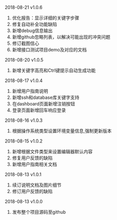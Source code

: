 2018-08-21 v1.0.6
1. 优化报告：显示详细的关键字步骤
2. 修复自动补全功能缺陷
3. 新增debug信息输出
4. 新增github忽略列表，以解决可能出现的冲突问题
5. 修订截图信心
6. 新增接口测试项目demo及对应的文档

2018-08-20 v1.0.5
1. 新增关键字高亮和Ctrl键提示自动生成功能

2018-08-17 v1.0.4
1. 新增用户指南说明
2. 新增ssh和database库关键字支持
3. 在dashboard页面新增注销按钮
4. 登录页面新增回车响应登录

2018-08-16 v1.0.3
1. 根据操作系统类型设置环境变量信息,强制更新版本

2018-08-15 v1.0.2
1. 新增根据文件类型来设置编辑器默认内容
2. 修复用户反馈的缺陷
3. 新增用户指南相关文档

2018-08-13 v1.0.1
1. 续订说明文档及图片细节
2. 修订用户反馈的缺陷

2018-08-13 v1.0.0
1. 发布整个项目源码至github 
